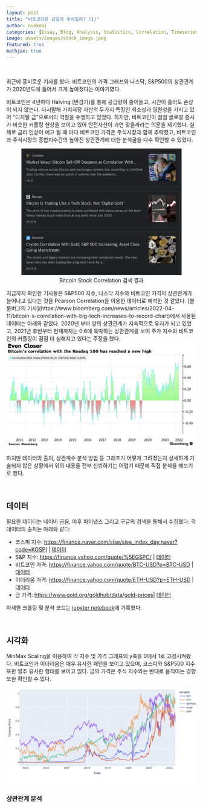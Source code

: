 ```yaml
---
layout: post
title: "비트코인은 금일까 주식일까? (1)"
author: nuekeaj
categories: [Essay, Blog, Analysis, Statistics, Correlation, Timeseries, Bitcoin, Cryptocurrency]
image: assets/images/stock_image.jpeg
featured: true
mathjax: true
---
```


<br>

최근에 흥미로운 기사를 봤다. 비트코인의 가격 그래프와 나스닥, S&P500의 상관관계가 2020년도에 들어서 크게 높아졌다는 이야기였다. 

비트코인은 4년마다 Halving (반감기)를 통해 공급량이 줄어들고, 시간이 흘러도 손상이 되지 않는다. 다시말해 가치저장 자산의 두가지 특징인 희소성과 영원성을 가지고 있어 "디지털 금"으로서의 역할을 수행하고 있었다. 하지만, 비트코인이 점점 글로벌 증시가 비슷한 커플링 현상을 보이고 있어 안전자산이 과연 맞을까라는 의문을 제기했다. 실제로 금리 인상이 예고 될 때 마다 비트코인 가격은 주식시장과 함께 추락했고, 비트코인과 주식시장의 종합지수간의 높아진 상관관계에 대한 분석글을 다수 확인할 수 있었다.  

<figure>
  <img src="../assets/images/bit_stock_corr.png">
  <figcaption style='text-align: center;'>Bitcoin Stock Correlation 검색 결과</figcaption>
</figure>
지금까지 확인한 기사들은 S&P500 지수, 나스닥 지수와 비트코인 가격의 상관관계가 늘어나고 있다는 것을 Pearson Correlation을 이용한 데이터로 해석한 것 같았다. [블룸버그의 기사](https://www.bloomberg.com/news/articles/2022-04-11/bitcoin-s-correlation-with-big-tech-increases-to-record-chart)에서 사용된 데이터는 아래와 같았다. 2020년 부터 양의 상관관계가 지속적으로 유지가 되고 있었고, 2021년 후반부터 현재까지는 0.6에 육박하는 상관관계를 보여 주가 지수와 비트코인의 커플링이 점점 더 심해지고 있다는 주장을 했다.

<img src="../assets/images/bloom_corr.png">

하지만 데이터의 출처, 상관계수 분석 방법 등 그래프가 어떻게 그려졌는지 상세하게 기술되지 않은 상황에서 위의 내용을 전부 신뢰하기는 어렵기 때문에 직접 분석을 해보기로 했다. 

<br>

## 데이터

필요한 데이터는 네이버 금융, 야후 파이낸스 그리고 구글의 검색을 통해서 수집했다. 각 데이터의 출처는 아래와 같다:

- 코스피 지수: https://finance.naver.com/sise/sise_index_day.naver?code=KOSPI | [데이터](../notebook_code/kospi.csv)
- S&P 지수: https://finance.yahoo.com/quote/%5EGSPC/ | [데이터](../notebook_code/SP_500.csv)
- 비트코인 가격: https://finance.yahoo.com/quote/BTC-USD?p=BTC-USD | [데이터](../notebook_code/BTC.csv)
- 이더리움 가격: https://finance.yahoo.com/quote/ETH-USD?p=ETH-USD | [데이터](../notebook_code/ETH.csv)
- 금 가격: https://www.gold.org/goldhub/data/gold-prices| [데이터]((../notebook_code/Gold.csv))

자세한 크롤링 및 분석 코드는 [jupyter notebook](../notebook_code/crypto_stock_correlation.ipynb)에 기록했다.

<br>

## 시각화

MinMax Scaling을 이용하여 각 지수 및 가격 그래프의 y축을 0에서 1로 고정시켜봤다. 비트코인과 이더리움은 매우 유사한 패턴을 보이고 있으며, 코스피와 S&P500 지수 또한 얼추 유사한 형태를 보이고 있다. 금의 가격은 주식 지수와는 반대로 움직이는 경향 또한 확인할 수 있다.  

<img src="../assets/images/data_price.png">

<br>

### 상관관계 분석

